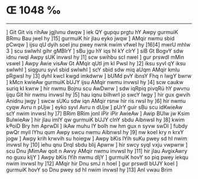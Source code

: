 # Œ 1048 ‰
---
] Git Git vis rihAw jgjIvnu dwqw ] iek QY gupqu prgtu hY Awpy
gurmuiK BRmu Bau jweI hy ]15] gurmuiK hir jIau eyko jwqw ] AMqir nwmu
sbid pCwqw ] ijsu qU dyih soeI jnu pwey nwnk nwim vfweI hy ]16]4]
mwrU mhlw 3 ] scu swlwhI gihr gMBIrY ] sBu jgu hY iqs hI kY cIrY ]
siB Gt BogvY sdw idnu rwqI Awpy sUK invwsI hy ]1] scw swihbu scI
nweI ] gur prswdI mMin vsweI ] Awpy Awie visAw Gt AMqir qUtI jm
kI PwsI hy ]2] iksu syvI qY iksu swlwhI ] siqguru syvI sbid swlwhI ]
scY sbid sdw miq aUqm AMqir kmlu pRgwsI hy ]3] dyhI kwcI kwgd
imkdwrw ] bUMd pvY ibnsY Fhq n lwgY bwrw ] kMcn kwieAw gurmuiK bUJY
ijsu AMqir nwmu invwsI hy ]4] scw caukw suriq kI kwrw ] hir nwmu Bojnu
scu AwDwrw ] sdw iqRpiq pivqRü hY pwvnu ijqu Git hir nwmu invwsI hy
]5] hau iqnu bilhwrI jo swcY lwgy ] hir gux gwvih Anidnu jwgy ] swcw
sUKu sdw iqn AMqir rsnw hir ris rwsI hy ]6] hir nwmu cyqw Avru n
pUjw ] eyko syvI Avru n dUjw ] pUrY guir sBu scu idKwieAw scY nwim
invwsI hy ]7] BRim BRim jonI iPir iPir AwieAw ] Awip BUlw jw Ksim
BulwieAw ] hir jIau imlY qw gurmuiK bUJY cInY sbdu AibnwsI hy ]8]
kwim k®oiD Bry hm AprwDI ] ikAw muhu lY bolh nw hm gux n syvw swDI ]
fubdy pwQr myil lYhu qum Awpy swcu nwmu AibnwsI hy ]9] nw koeI kry n
krxY jogw ] Awpy krih krwvih su hoiegw ] Awpy bKis lYih suKu pwey sd
hI nwim invwsI hy ]10] iehu qnu DrqI sbdu bIij Apwrw ] hir swcy
syqI vxju vwpwrw ] scu Dnu jMimAw qoit n Awvy AMqir nwmu invwsI hy
]11] hir jIau AvgixAwry no guxu kIjY ] Awpy bKis lYih nwmu dIjY ]
gurmuiK hovY so piq pwey iekqu nwim invwsI hy ]12] AMqir hir Dnu smJ
n hoeI ] gur prswdI bUJY koeI ] gurmuiK hovY so Dnu pwey sd hI nwim
invwsI hy ]13] Anl vwau Brim
####
